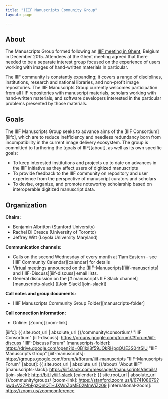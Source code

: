 ```yaml
---
title: "IIIF Manuscripts Community Group"
layout: page

---
```


## About

The Manuscripts Group formed following an [IIIF meeting in Ghent][ghent], Belgium in December 2015. Attendees at the Ghent meeting agreed that there needed to be a separate interest group focused on the experience of users working with images of hand-written materials in particular.

The IIIF community is constantly expanding; it covers a range of disciplines, institutions, research and national libraries, and non-profit image repositories. The IIIF Manuscripts Group currently welcomes participation from all IIIF repositories with manuscript materials, scholars working with hand-written materials, and software developers interested in the particular problems presented by those materials.

## Goals

The IIIF Manuscripts Group seeks to advance aims of the [IIIF Consortium][iiifc], which are to reduce inefficiency and needless redundancy born from incompatibility in the current image delivery ecosystem. The group is committed to furthering the [goals of IIIF][about], as well as its own specific goals:

  * To keep interested institutions and projects up to date on advances in the IIIF initiative as they affect users of digitized manuscripts
  * To provide feedback to the IIIF community on repository and user experience from the perspective of manuscript curators and scholars
  * To devise, organize, and promote noteworthy scholarship based on interoperable digitized manuscript data.

## Organization

**Chairs:**

  * Benjamin Albritton (Stanford University)
  * Rachel Di Cresce (University of Toronto)
  * Jeffrey Witt (Loyola University Maryland)

**Communication channels:**

  * Calls on the second Wednesday of every month at 11am Eastern - see [IIIF Community Calendar][calendar] for details
  * Virtual meetings announced on the [IIIF-Manuscripts][iiif-manuscripts] and [IIIF-Discuss][iiif-discuss] email lists.
  * General discussion on the [# manuscripts IIIF Slack channel][manuscripts-slack] ([Join Slack][join-slack])

**Call notes and group documents:**

  * [IIIF Manuscripts Community Group Folder][manuscripts-folder]

**Call connection information:**

  * Online: [Zoom][zoom-link]

[ghent]: https://iiif.io/event/2015/ghent/ "IIIF: Access to the World's Images - Ghent 2015"
[iiifc]: {{ site.root_url | absolute_url }}/community/consortium/ "IIIF Consortium"
[iiif-discuss]: https://groups.google.com/forum/#!forum/iiif-discuss "IIIF-Discuss Forum"
[manuscripts-folder]: https://drive.google.com/open?id=0B1IxI8f59JQkRHpqQUE3S04tSlU "IIIF Manuscripts Group"
[iiif-manuscripts]: https://groups.google.com/forum/#!forum/iiif-manuscripts "IIIF-Manuscripts Forum"
[about]: {{ site.root_url | absolute_url }}/about/ "About IIIF"
[manuscripts-slack]: https://iiif.slack.com/messages/manuscripts/details/
[join-slack]: http://bit.ly/iiif-slack
[calendar]: {{ site.root_url | absolute_url }}/community/groups/
[zoom-link]: https://stanford.zoom.us/j/674108679?pwd=V3ZPbFgzQnlQTHJXWnZqME02MmViZz09
[international-zoom]: https://zoom.us/zoomconference
